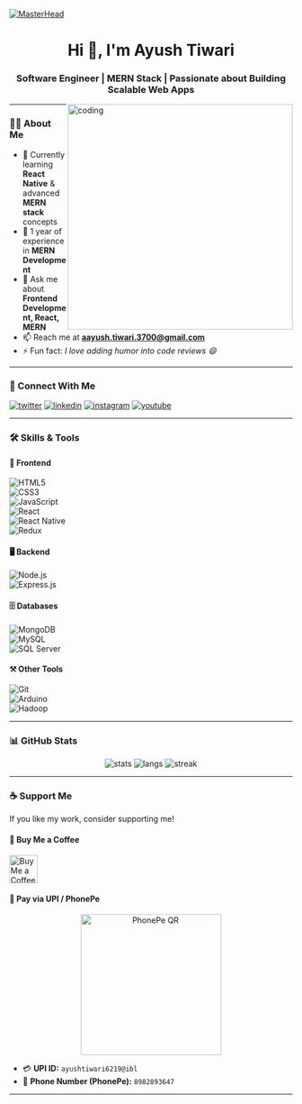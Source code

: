 [![MasterHead](https://media.tenor.com/qJ5evVs-_uUAAAAC/coding.gif)](https://github.com/ayushtiwarigit)

<h1 align="center">Hi 👋, I'm Ayush Tiwari</h1>
<h3 align="center">Software Engineer | MERN Stack | Passionate about Building Scalable Web Apps</h3>

<img align="right" alt="coding" width="400" src="https://encrypted-tbn0.gstatic.com/images?q=tbn:ANd9GcS0XlWQdSfXoVTBQGNvlnf060Nkxdp47TIMAQ&usqp=CAU" />

---

### 👨‍💻 About Me  
- 🌱 Currently learning **React Native** & advanced **MERN stack** concepts  
- 💼 1 year of experience in **MERN Development**  
- 💬 Ask me about **Frontend Development, React, MERN**  
- 📫 Reach me at **aayush.tiwari.3700@gmail.com**  
- ⚡ Fun fact: *I love adding humor into code reviews 😄*  

---

### 🤝 Connect With Me  
<p align="left">
<a href="https://twitter.com/ayush_tiwari_ji" target="blank"><img src="https://img.shields.io/twitter/follow/ayush_tiwari_ji?logo=twitter&style=for-the-badge" alt="twitter"/></a>
<a href="https://linkedin.com/in/ayush-tiwari" target="blank"><img src="https://img.shields.io/badge/LinkedIn-blue?logo=linkedin&style=for-the-badge" alt="linkedin"/></a>
<a href="https://instagram.com/ayush_tiwari_ji" target="blank"><img src="https://img.shields.io/badge/Instagram-E4405F?logo=instagram&style=for-the-badge" alt="instagram"/></a>
<a href="https://www.youtube.com/c/ayushtiwari" target="blank"><img src="https://img.shields.io/badge/YouTube-red?logo=youtube&style=for-the-badge" alt="youtube"/></a>
</p>

---

### 🛠️ Skills & Tools  

#### 🚀 Frontend  
![HTML5](https://img.shields.io/badge/HTML5-E34F26?style=for-the-badge&logo=html5&logoColor=white)  
![CSS3](https://img.shields.io/badge/CSS3-1572B6?style=for-the-badge&logo=css3&logoColor=white)  
![JavaScript](https://img.shields.io/badge/JavaScript-F7DF1E?style=for-the-badge&logo=javascript&logoColor=black)  
![React](https://img.shields.io/badge/React-61DAFB?style=for-the-badge&logo=react&logoColor=black)  
![React Native](https://img.shields.io/badge/React_Native-20232A?style=for-the-badge&logo=react&logoColor=61DAFB)  
![Redux](https://img.shields.io/badge/Redux-593D88?style=for-the-badge&logo=redux&logoColor=white)  

#### 🖥️ Backend  
![Node.js](https://img.shields.io/badge/Node.js-339933?style=for-the-badge&logo=node.js&logoColor=white)  
![Express.js](https://img.shields.io/badge/Express.js-000000?style=for-the-badge&logo=express&logoColor=white)  

#### 🗄️ Databases  
![MongoDB](https://img.shields.io/badge/MongoDB-4EA94B?style=for-the-badge&logo=mongodb&logoColor=white)  
![MySQL](https://img.shields.io/badge/MySQL-005C84?style=for-the-badge&logo=mysql&logoColor=white)  
![SQL Server](https://img.shields.io/badge/SQL_Server-CC2927?style=for-the-badge&logo=microsoftsqlserver&logoColor=white)  

#### ⚒️ Other Tools  
![Git](https://img.shields.io/badge/Git-F05033?style=for-the-badge&logo=git&logoColor=white)  
![Arduino](https://img.shields.io/badge/Arduino-00979D?style=for-the-badge&logo=arduino&logoColor=white)  
![Hadoop](https://img.shields.io/badge/Hadoop-FFDB00?style=for-the-badge&logo=apachehadoop&logoColor=black)  

---

### 📊 GitHub Stats  
<p align="center">
  <img src="https://github-readme-stats.vercel.app/api?username=ayushtiwarigit&show_icons=true&theme=radical" alt="stats" />
  <img src="https://github-readme-stats.vercel.app/api/top-langs/?username=ayushtiwarigit&layout=compact&theme=radical" alt="langs" />
  <img src="https://github-readme-streak-stats.herokuapp.com?user=ayushtiwarigit&theme=radical" alt="streak" />
</p>

---

### ☕ Support Me  
If you like my work, consider supporting me!  

#### 🔗 Buy Me a Coffee  
<a href="https://www.buymeacoffee.com/ayushtiwarigit" target="_blank">
  <img src="https://cdn.buymeacoffee.com/buttons/v2/default-yellow.png" height="50" alt="Buy Me a Coffee" />
</a>  

#### 📲 Pay via UPI / PhonePe  
<p align="center">
  <img src="https://raw.githubusercontent.com/ayushtiwarigit/ayushtiwarigit/main/AccountQRCodeUnion%20Bank%20Of%20India%20-%200944_DARK_THEME3691835268973319264.png" alt="PhonePe QR" width="250"/>
</p>

- 💳 **UPI ID:** `ayushtiwari6219@ibl`  
- 📱 **Phone Number (PhonePe):** `8982893647`  

---
